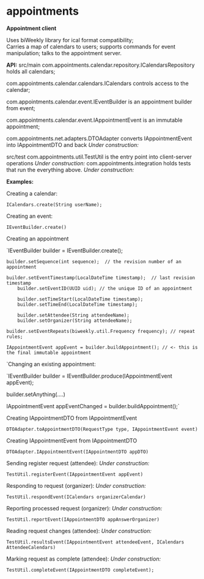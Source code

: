 # appointments
**Appointment client**

Uses biWeekly library for ical format compatibility;  
Carries a map of calendars to users; supports commands for event manipulation; talks to the appointment server.

**API:**
  src/main
com.appointments.calendar.repository.ICalendarsRepository holds all calendars;

com.appointments.calendar.calendars.ICalendars controls access to the calendar;

com.appointments.calendar.event.IEventBuilder is an appointment builder from event;

com.appointments.calendar.event.IAppointmentEvent is an immutable appointment;

com.appointments.net.adapters.DTOAdapter converts IAppointmentEvent into IAppointmentDTO and back  *Under construction:*

  src/test
com.appointments.util.TestUtil is the entry point into client-server operations *Under construction:*
com.appointments.integration holds tests that run the everything above.  *Under construction:*


**Examples:**

Creating a calendar:

  `ICalendars.create(String userName);`
  
Creating an event:

  `IEventBuilder.create()`
  
Creating an appointment
   
   `IEventBuilder builder = IEventBuilder.create();
   
    builder.setSequence(int sequence);	// the revision number of an appointment
		
    builder.setEventTimestamp(LocalDateTime timestamp);  // last revision timestamp 
		builder.setEventID(UUID uid); // the unique ID of an appointment
		
		builder.setTimeStart(LocalDateTime timestamp);
		builder.setTimeEnd(LocalDateTime timestamp);
		
		builder.setAttendee(String attendeeName);
		builder.setOrganizer(String attendeeName);
		
    builder.setEventRepeats(biweekly.util.Frequency frequency); // repeat rules;
    
    IAppointmentEvent appEvent = builder.buildAppointment(); // <- this is the final immutable appointment

`Changing an existing appointment:

   `IEventBuilder builder = IEventBuilder.produce(IAppointmentEvent appEvent);
    
   builder.setAnything(....)
   
   IAppointmentEvent appEventChanged = builder.buildAppointment();`
    
Creating IAppointmentDTO from IAppointmentEvent

   `DTOAdapter.toAppointmentDTO(RequestType type, IAppointmentEvent event)`
   
Creating IAppointmentEvent from IAppointmentDTO

   `DTOAdapter.IAppointmentEvent(IAppointmentDTO appDTO)`
   
   

Sending register request (attendee): *Under construction:*

`TestUtil.registerEvent(IAppointmentEvent appEvent)`

Responding to request (organizer): *Under construction:*

`TestUtil.respondEvent(ICalendars organizerCalendar)`

Reporting processed request (organizer): *Under construction:*

`TestUtil.reportEvent(IAppointmentDTO appAnswerOrganizer)`

Reading request changes (attendee): *Under construction:*

`TestUtil.resultsEvent(IAppointmentEvent attendeeEvent, ICalendars AttendeeCalendars)`

Marking request as complete (attendee): *Under construction:*

`TestUtil.completeEvent(IAppointmentDTO completeEvent);`


